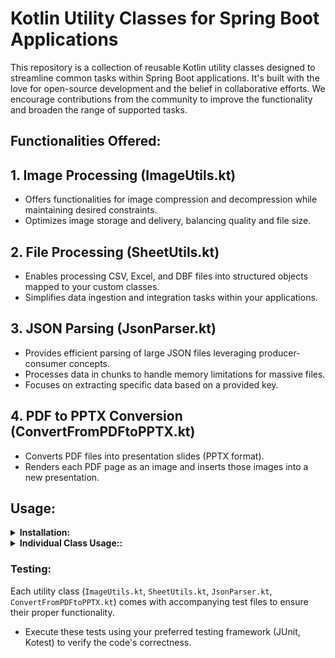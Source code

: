 # Kotlin Utility Classes for Spring Boot Applications

This repository is a collection of reusable Kotlin utility classes designed to streamline common tasks within Spring Boot applications. It's built with the love for open-source development and the belief in collaborative efforts. We encourage contributions from the community to improve the functionality and broaden the range of supported tasks.

## Functionalities Offered:

## 1. Image Processing (ImageUtils.kt)

- Offers functionalities for image compression and decompression while maintaining desired constraints.
- Optimizes image storage and delivery, balancing quality and file size.

## 2. File Processing (SheetUtils.kt)

- Enables processing CSV, Excel, and DBF files into structured objects mapped to your custom classes.
- Simplifies data ingestion and integration tasks within your applications.

## 3. JSON Parsing (JsonParser.kt)

- Provides efficient parsing of large JSON files leveraging producer-consumer concepts.
- Processes data in chunks to handle memory limitations for massive files.
- Focuses on extracting specific data based on a provided key.

## 4. PDF to PPTX Conversion (ConvertFromPDFtoPPTX.kt)

- Converts PDF files into presentation slides (PPTX format).
- Renders each PDF page as an image and inserts those images into a new presentation.


## Usage:

<details>
<summary><strong>  Installation: </strong></summary>

1. Clone the repository:
    ```
    git clone https://github.com/Shashwatsingh22/utility-methods
    ```
2. Integrate it as a dependency within your Spring Boot application using your build system (Maven or Gradle).
</details>


<details>
<summary><strong> Individual Class Usage:: </strong></summary>


- #### SheetUtils
- Import the `SheetUtils` object into your main file.
- Read a CSV file:
```kotlin
import com.yourpackage.utils.SheetUtils


val processedData = SheetUtils.readSheet(
    file = myCsvFile,
    clazz = MyDataClass::class.java,
    fileType = SheetUtils.FileType.CSV
).
```
- Read an Excel file with a custom header row:
```

val processedData = SheetUtils.readSheet(
    file = myExcelFile,
    clazz = MyDataClass::class.java,
    fileType = SheetUtils.FileType.EXCEL,
    headerRow = 2  // Header row is at index 2 (zero-based)
)
```
- Access parsed data:
```

val validData = processedData.validData
val invalidData = processedData.invalidData
```

- #### ImageUtils

- Import the `ImageUtils` object into your main file.
- Use the `resizeImage` function to create a resized image file, providing:
  - The original image file path.
  - The desired maximum file size in KB.
  - The minimum acceptable quality (0.0 to 1.0).
  - The maximum acceptable resolution (width or height).

```kotlin
val resizedImage = ImageUtils.resizeImage(originalImageFile, 500.0, 0.8f, 1024)
```
- #### JsonParser
 Please refer to JSONParser Readme for detailed usage
- #### ConvertFromPDFToPPTX
 Please refer to ConvertFromPDFToPPTX Readme for detailed usage
</details>

### Testing:

Each utility class (`ImageUtils.kt`, `SheetUtils.kt`, `JsonParser.kt`, `ConvertFromPDFtoPPTX.kt`) comes with accompanying test files to ensure their proper functionality.

- Execute these tests using your preferred testing framework (JUnit, Kotest) to verify the code's correctness.

